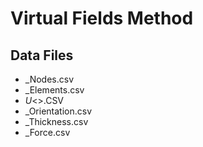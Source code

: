 # Virtual Fields Method

## Data Files

* <prjname>_Nodes.csv
* <prjname>_Elements.csv
* <prjname>_U_<>.CSV
* <prjname>_Orientation.csv
* <prjname>_Thickness.csv
* <prjname>_Force.csv
